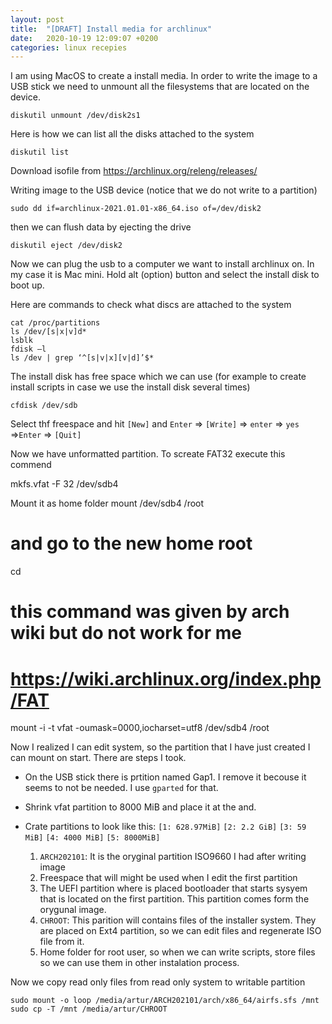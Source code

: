 ```yaml
---
layout: post
title:  "[DRAFT] Install media for archlinux"
date:   2020-10-19 12:09:07 +0200
categories: linux recepies
---
```


I am using MacOS to create a install media. In order to write the image to a USB stick we need to unmount all the filesystems that are located on the device.

    diskutil unmount /dev/disk2s1

Here is how we can list all the disks attached to the system

    diskutil list

Download isofile from https://archlinux.org/releng/releases/

Writing image to the USB device (notice that we do not write to a partition)

    sudo dd if=archlinux-2021.01.01-x86_64.iso of=/dev/disk2

then we can flush data by ejecting the drive

    diskutil eject /dev/disk2

Now we can plug the usb to a computer we want to install archlinux on. In my case it is Mac mini. Hold alt (option) button and select the install disk to boot up.

Here are commands to check what discs are attached to the system

    cat /proc/partitions
    ls /dev/[s|x|v]d*
    lsblk
    fdisk –l
    ls /dev | grep ‘^[s|v|x][v|d]’$*

The install disk has free space which we can use (for example to create install scripts in case we use the install disk several times)

    cfdisk /dev/sdb

Select thf freespace and hit `[New]` and `Enter` => `[Write]` => `enter` => `yes`  =>`Enter` => `[Quit]`

Now we have unformatted partition. To screate FAT32 execute this commend

   mkfs.vfat -F 32 /dev/sdb4

Mount it as home folder
   mount /dev/sdb4 /root
   # and go to the new home root
   cd

   # this command was given by arch wiki but do not work for me
   # https://wiki.archlinux.org/index.php/FAT
   mount -i -t vfat -oumask=0000,iocharset=utf8 /dev/sdb4 /root


Now I realized I can edit system, so the partition that I have just created I can mount on start. There are steps I took.

- On the USB stick there is prtition named Gap1. I remove it becouse it seems to not be needed. I use `gparted` for that.
- Shrink vfat partition to 8000 MiB and place it at the and.

- Crate partitions to look like this: `[1: 628.97MiB]` `[2: 2.2 GiB]` `[3: 59 MiB]` `[4: 4000 MiB]` `[5: 8000MiB]`
    1. `ARCH202101`: It is the oryginal partition ISO9660 I had after writing image
    2. Freespace that will might be used when I edit the first partition 
    3. The UEFI partition where is placed bootloader that starts sysyem that is located on the first partition. This partition comes form the orygunal image.
    4. `CHROOT`: This parition will contains files of the installer system. They are placed on Ext4 partition, so we can edit files and regenerate ISO file from it.
    5. Home folder for root user, so when we can write scripts, store files so we can use them in other instalation process. 

Now we copy read only files from read only system to writable partition
    
    sudo mount -o loop /media/artur/ARCH202101/arch/x86_64/airfs.sfs /mnt 
    sudo cp -T /mnt /media/artur/CHROOT

